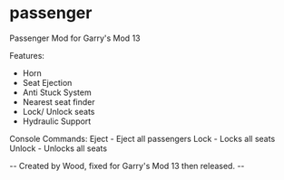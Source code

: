 # passenger
Passenger Mod for Garry's Mod 13

Features:
- Horn
- Seat Ejection
- Anti Stuck System
- Nearest seat finder
- Lock/ Unlock seats
- Hydraulic Support

Console Commands:
Eject - Eject all passengers
Lock - Locks all seats
Unlock - Unlocks all seats

-- Created by Wood, fixed for Garry's Mod 13 then released. --
